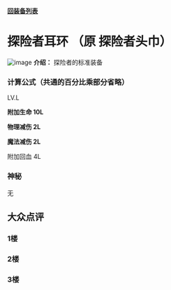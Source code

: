 [**回装备列表**](index.md)
# 探险者耳环 （原 探险者头巾）
![image](https://user-images.githubusercontent.com/35645329/193942232-7f70c62a-548c-4343-889d-6b7135eca5ed.png) **介绍：** 探险者的标准装备
### 计算公式（共通的百分比乘部分省略）
LV.L   

**附加生命 10L**   

**物理减伤 2L**   

**魔法减伤 2L**   

附加回血 4L      

### 神秘
无

## 大众点评
### 1楼 

### 2楼 

### 3楼 
